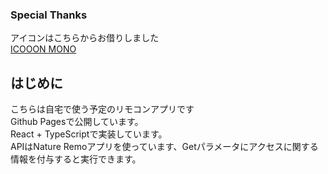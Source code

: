 ### Special Thanks
アイコンはこちらからお借りしました<br />
[ICOOON MONO](https://icooon-mono.com/)

## はじめに
こちらは自宅で使う予定のリモコンアプリです<br />
Github Pagesで公開しています。<br />
React + TypeScriptで実装しています。<br />
APIはNature Remoアプリを使っています、Getパラメータにアクセスに関する情報を付与すると実行できます。<br />